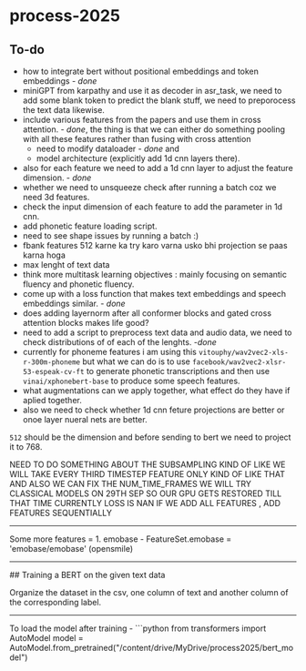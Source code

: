 # process-2025

## To-do 
- how to integrate bert without positional embeddings and token embeddings - *done*
- miniGPT from karpathy and use it as decoder in asr_task, we need to add some blank token to predict the blank stuff, we need to preporocess the text data likewise.
- include various features from the papers and use them in cross attention. - *done*, the thing is that we can either do something pooling with all these features rather than fusing with cross attention
    - need to modify dataloader - *done* and 
    - model architecture (explicitly add 1d cnn layers there). 
- also for each feature we need to add a 1d cnn layer to adjust the feature dimension. - *done*
- whether we need to unsqueeze check after running a batch coz we need 3d features.
- check the input dimension of each feature to add the parameter in 1d cnn.
- add phonetic feature loading script.
- need to see shape issues by running a batch :)
- fbank features 512 karne ka try karo varna usko bhi projection se paas karna hoga
- max lenght of text data
- think more multitask learning objectives : mainly focusing on semantic fluency and phonetic fluency.
- come up with a loss function that makes text embeddings and speech embeddings similar. - *done*
- does adding layernorm after all conformer blocks and gated cross attention blocks makes life good?
- need to add a script to preprocess text data and audio data, we need to check distributions of of each of the lenghts. -*done*
- currently for phoneme features i am using this `vitouphy/wav2vec2-xls-r-300m-phoneme` but what we can do is to use `facebook/wav2vec2-xlsr-53-espeak-cv-ft` to generate phonetic transcriptions and then use `vinai/xphonebert-base` to produce some speech features.
- what augmentations can we apply together, what effect do they have if aplied together.
- also we need to check whether 1d cnn feture projections are better or onoe layer nueral nets are better.

`512` should be the dimension and before sending to bert we need to project it to 768.

NEED TO DO SOMETHING ABOUT THE SUBSAMPLING KIND OF LIKE WE WILL TAKE EVERY THIRD TIMESTEP FEATURE ONLY KIND OF LIKE THAT
AND ALSO WE CAN FIX THE NUM_TIME_FRAMES
WE WILL TRY CLASSICAL MODELS ON 29TH SEP SO OUR GPU GETS RESTORED TILL THAT TIME
CURRENTLY LOSS IS NAN IF WE ADD ALL FEATURES , ADD FEATURES SEQUENTIALLY
<hr>
Some more features = 
1. emobase - FeatureSet.emobase = 'emobase/emobase' (opensmile)
<hr>
## Training a BERT on the given text data

Organize the dataset in the csv, one column of text and another column of the corresponding label.
<hr>
To load the model after training - 
```python
from transformers import AutoModel
model = AutoModel.from_pretrained("/content/drive/MyDrive/process2025/bert_model")

